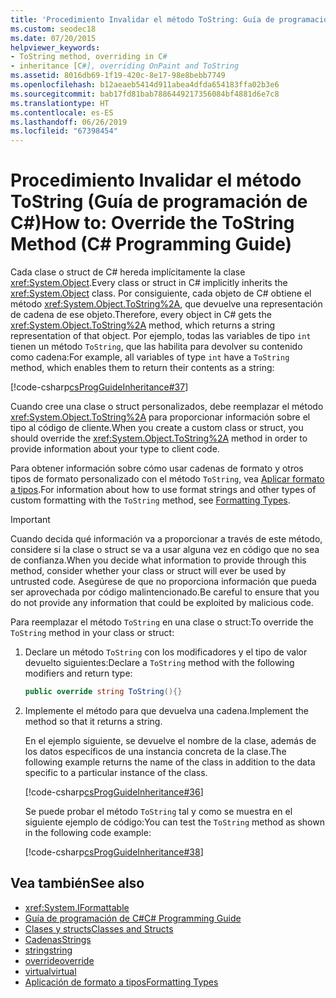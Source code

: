 ```yaml
---
title: 'Procedimiento Invalidar el método ToString: Guía de programación de C#'
ms.custom: seodec18
ms.date: 07/20/2015
helpviewer_keywords:
- ToString method, overriding in C#
- inheritance [C#], overriding OnPaint and ToString
ms.assetid: 8016db69-1f19-420c-8e17-98e8bebb7749
ms.openlocfilehash: b12aeaeb5414d911abea4dfda654183ffa02b3e6
ms.sourcegitcommit: bab17fd81bab7886449217356084bf4881d6e7c8
ms.translationtype: HT
ms.contentlocale: es-ES
ms.lasthandoff: 06/26/2019
ms.locfileid: "67398454"
---
```

# <a name="how-to-override-the-tostring-method-c-programming-guide"></a><span data-ttu-id="b9090-102">Procedimiento Invalidar el método ToString (Guía de programación de C#)</span><span class="sxs-lookup"><span data-stu-id="b9090-102">How to: Override the ToString Method (C# Programming Guide)</span></span>

<span data-ttu-id="b9090-103">Cada clase o struct de C# hereda implícitamente la clase <xref:System.Object>.</span><span class="sxs-lookup"><span data-stu-id="b9090-103">Every class or struct in C# implicitly inherits the <xref:System.Object> class.</span></span> <span data-ttu-id="b9090-104">Por consiguiente, cada objeto de C# obtiene el método <xref:System.Object.ToString%2A>, que devuelve una representación de cadena de ese objeto.</span><span class="sxs-lookup"><span data-stu-id="b9090-104">Therefore, every object in C# gets the <xref:System.Object.ToString%2A> method, which returns a string representation of that object.</span></span> <span data-ttu-id="b9090-105">Por ejemplo, todas las variables de tipo `int` tienen un método `ToString`, que las habilita para devolver su contenido como cadena:</span><span class="sxs-lookup"><span data-stu-id="b9090-105">For example, all variables of type `int` have a `ToString` method, which enables them to return their contents as a string:</span></span>  
  
 [!code-csharp[csProgGuideInheritance#37](~/samples/snippets/csharp/VS_Snippets_VBCSharp/csProgGuideInheritance/CS/Inheritance.cs#37)]  
  
 <span data-ttu-id="b9090-106">Cuando cree una clase o struct personalizados, debe reemplazar el método <xref:System.Object.ToString%2A> para proporcionar información sobre el tipo al código de cliente.</span><span class="sxs-lookup"><span data-stu-id="b9090-106">When you create a custom class or struct, you should override the <xref:System.Object.ToString%2A> method in order to provide information about your type to client code.</span></span>  
  
 <span data-ttu-id="b9090-107">Para obtener información sobre cómo usar cadenas de formato y otros tipos de formato personalizado con el método `ToString`, vea [Aplicar formato a tipos](../../../standard/base-types/formatting-types.md).</span><span class="sxs-lookup"><span data-stu-id="b9090-107">For information about how to use format strings and other types of custom formatting with the `ToString` method, see [Formatting Types](../../../standard/base-types/formatting-types.md).</span></span>  
  
> [!IMPORTANT]
> <span data-ttu-id="b9090-108">Cuando decida qué información va a proporcionar a través de este método, considere si la clase o struct se va a usar alguna vez en código que no sea de confianza.</span><span class="sxs-lookup"><span data-stu-id="b9090-108">When you decide what information to provide through this method, consider whether your class or struct will ever be used by untrusted code.</span></span> <span data-ttu-id="b9090-109">Asegúrese de que no proporciona información que pueda ser aprovechada por código malintencionado.</span><span class="sxs-lookup"><span data-stu-id="b9090-109">Be careful to ensure that you do not provide any information that could be exploited by malicious code.</span></span>  
  
<span data-ttu-id="b9090-110">Para reemplazar el método `ToString` en una clase o struct:</span><span class="sxs-lookup"><span data-stu-id="b9090-110">To override the `ToString` method in your class or struct:</span></span>
  
1. <span data-ttu-id="b9090-111">Declare un método `ToString` con los modificadores y el tipo de valor devuelto siguientes:</span><span class="sxs-lookup"><span data-stu-id="b9090-111">Declare a `ToString` method with the following modifiers and return type:</span></span>  
  
    ```csharp  
    public override string ToString(){}  
    ```  
  
2. <span data-ttu-id="b9090-112">Implemente el método para que devuelva una cadena.</span><span class="sxs-lookup"><span data-stu-id="b9090-112">Implement the method so that it returns a string.</span></span>  
  
     <span data-ttu-id="b9090-113">En el ejemplo siguiente, se devuelve el nombre de la clase, además de los datos específicos de una instancia concreta de la clase.</span><span class="sxs-lookup"><span data-stu-id="b9090-113">The following example returns the name of the class in addition to the data specific to a particular instance of the class.</span></span>  
  
     [!code-csharp[csProgGuideInheritance#36](~/samples/snippets/csharp/VS_Snippets_VBCSharp/csProgGuideInheritance/CS/Inheritance.cs#36)]  
  
     <span data-ttu-id="b9090-114">Se puede probar el método `ToString` tal y como se muestra en el siguiente ejemplo de código:</span><span class="sxs-lookup"><span data-stu-id="b9090-114">You can test the `ToString` method as shown in the following code example:</span></span>  
  
     [!code-csharp[csProgGuideInheritance#38](~/samples/snippets/csharp/VS_Snippets_VBCSharp/csProgGuideInheritance/CS/Inheritance.cs#38)]  
  
## <a name="see-also"></a><span data-ttu-id="b9090-115">Vea también</span><span class="sxs-lookup"><span data-stu-id="b9090-115">See also</span></span>

- <xref:System.IFormattable>
- [<span data-ttu-id="b9090-116">Guía de programación de C#</span><span class="sxs-lookup"><span data-stu-id="b9090-116">C# Programming Guide</span></span>](../../../csharp/programming-guide/index.md)
- [<span data-ttu-id="b9090-117">Clases y structs</span><span class="sxs-lookup"><span data-stu-id="b9090-117">Classes and Structs</span></span>](../../../csharp/programming-guide/classes-and-structs/index.md)
- [<span data-ttu-id="b9090-118">Cadenas</span><span class="sxs-lookup"><span data-stu-id="b9090-118">Strings</span></span>](../../../csharp/programming-guide/strings/index.md)
- [<span data-ttu-id="b9090-119">string</span><span class="sxs-lookup"><span data-stu-id="b9090-119">string</span></span>](../../../csharp/language-reference/keywords/string.md)
- [<span data-ttu-id="b9090-120">override</span><span class="sxs-lookup"><span data-stu-id="b9090-120">override</span></span>](../../../csharp/language-reference/keywords/override.md)
- [<span data-ttu-id="b9090-121">virtual</span><span class="sxs-lookup"><span data-stu-id="b9090-121">virtual</span></span>](../../../csharp/language-reference/keywords/virtual.md)
- [<span data-ttu-id="b9090-122">Aplicación de formato a tipos</span><span class="sxs-lookup"><span data-stu-id="b9090-122">Formatting Types</span></span>](../../../standard/base-types/formatting-types.md)
